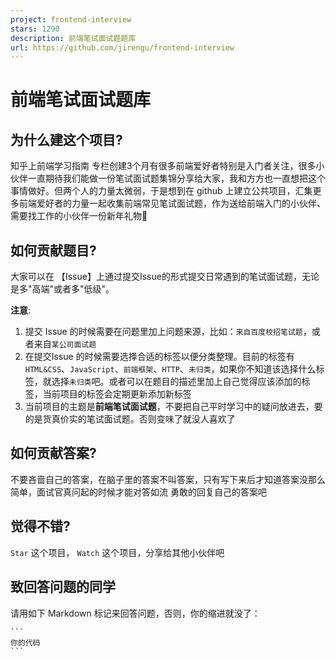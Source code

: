 ```yaml
---
project: frontend-interview
stars: 1290
description: 前端笔试面试题题库
url: https://github.com/jirengu/frontend-interview
---
```


前端笔试面试题库
========

为什么建这个项目?
---------

知乎上前端学习指南 专栏创建3个月有很多前端爱好者特别是入门者关注，很多小伙伴一直期待我们能做一份笔试面试题集锦分享给大家，我和方方也一直想把这个事情做好。但两个人的力量太微弱，于是想到在 github 上建立公共项目，汇集更多前端爱好者的力量一起收集前端常见笔试面试题，作为送给前端入门的小伙伴、需要找工作的小伙伴一份新年礼物🎁

如何贡献题目?
-------

大家可以在 【Issue】上通过提交Issue的形式提交日常遇到的笔试面试题，无论是多"高端"或者多"低级"。

**注意**:

1.  提交 Issue 的时候需要在问题里加上问题来源，比如：`来自百度校招笔试题`，或者来自`某公司面试题`
2.  在提交Issue 的时候需要选择合适的标签以便分类整理。目前的标签有 `HTML&CSS`、`JavaScript`、`前端框架`、`HTTP`、`未归类`，如果你不知道该选择什么标签，就选择`未归类`吧。或者可以在题目的描述里加上自己觉得应该添加的标签，当前项目的标签会定期更新添加新标签
3.  当前项目的主题是**前端笔试面试题**，不要把自己平时学习中的疑问放进去，要的是货真价实的笔试面试题。否则变味了就没人喜欢了

如何贡献答案?
-------

不要吝啬自己的答案，在脑子里的答案不叫答案，只有写下来后才知道答案没那么简单，面试官真问起的时候才能对答如流 勇敢的回复自己的答案吧

觉得不错?
-----

`Star` 这个项目， `Watch` 这个项目，分享给其他小伙伴吧

致回答问题的同学
--------

请用如下 Markdown 标记来回答问题，否则，你的缩进就没了：

````
```
你的代码
```
````
